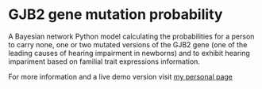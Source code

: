 # GJB2 gene mutation probability

A Bayesian network Python model calculating the probabilities for a person to carry none, one or two mutated versions of the GJB2 gene (one of the leading causes of hearing impairment in newborns) and to exhibit hearing impariment based on familial trait expressions information.

For more information and a live demo version visit [my personal page](https://simonakolarova.github.io/gene_mutation.html)
